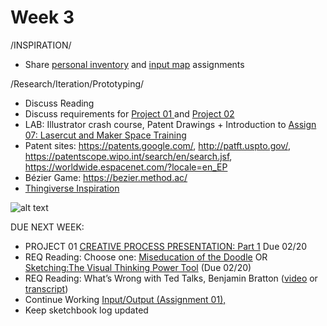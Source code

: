 # Week 3

/INSPIRATION/
* Share [personal inventory](personal_inventory.md) and [input map](input_map.md) assignments 

/Research/Iteration/Prototyping/
* Discuss Reading
* Discuss requirements for [Project 01 ](creative_process.md) and [Project 02](city_as_site.md)
* LAB: Illustrator crash course, Patent Drawings + Introduction to [Assign 07: Lasercut and Maker Space Training](lasercut.md)
* Patent sites: https://patents.google.com/, http://patft.uspto.gov/, https://patentscope.wipo.int/search/en/search.jsf, https://worldwide.espacenet.com/?locale=en_EP 
* Bézier Game: https://bezier.method.ac/
* [Thingiverse Inspiration](https://www.thingiverse.com/search?q=laser+cut&dwh=95c647b67ba28a)

![alt text](https://github.com/KitMcDermott/DM6053-Ideation-and-Prototyping-SP19-McDermott/blob/master/scamper.png "Scamper")

DUE NEXT WEEK:
* PROJECT 01 [CREATIVE PROCESS PRESENTATION: Part 1](creative_process.md) Due 02/20
* REQ Reading: Choose one: [Miseducation of the Doodle](https://alistapart.com/article/the-miseducation-of-the-doodle) OR [Sketching:The Visual Thinking Power Tool](https://alistapart.com/article/sketching-the-visual-thinking-power-tool) (Due 02/20)
* REQ Reading: What’s Wrong with Ted Talks, Benjamin Bratton ([video](https://www.youtube.com/watch?v=Yo5cKRmJaf0) or [transcript](https://www.theguardian.com/commentisfree/2013/dec/30/we-need-to-talk-about-ted))
* Continue Working [Input/Output (Assignment 01),](constant_inputoutput.md) 
* Keep sketchbook log updated
